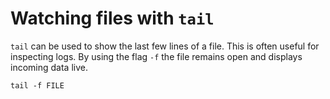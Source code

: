 # Watching files with `tail`

`tail` can be used to show the last few lines of a file. This is often useful for inspecting logs. By using the flag `-f` the file remains open and displays incoming data live.

```
tail -f FILE
```
